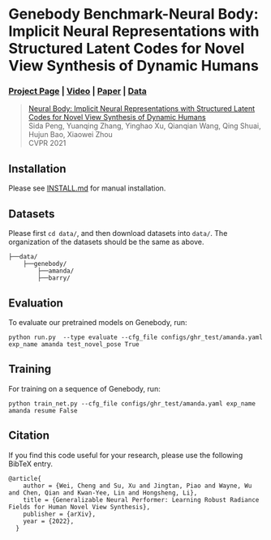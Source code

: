# Genebody Benchmark-Neural Body: Implicit Neural Representations with Structured Latent Codes for Novel View Synthesis of Dynamic Humans
### [Project Page](https://zju3dv.github.io/neuralbody) | [Video](https://www.youtube.com/watch?v=BPCAMeBCE-8) | [Paper](https://arxiv.org/pdf/2012.15838.pdf) | [Data](https://zjueducn-my.sharepoint.com/:f:/g/personal/pengsida_zju_edu_cn/Eo9zn4x_xcZKmYHZNjzel7gBdWf_d4m-pISHhPWB-GZBYw?e=Hf4mz7)

> [Neural Body: Implicit Neural Representations with Structured Latent Codes for Novel View Synthesis of Dynamic Humans](https://arxiv.org/pdf/2012.15838.pdf)  
> Sida Peng, Yuanqing Zhang, Yinghao Xu, Qianqian Wang, Qing Shuai, Hujun Bao, Xiaowei Zhou  
> CVPR 2021


## Installation

Please see [INSTALL.md](INSTALL.md) for manual installation.

## Datasets
Please first `cd data/`, and then download datasets into `data/`. The organization of the datasets should be the same as above.
```
├──data/
    ├──genebody/
        ├──amanda/
        ├──barry/
```

## Evaluation
To evaluate our pretrained models on Genebody, run:

```
python run.py  --type evaluate --cfg_file configs/ghr_test/amanda.yaml exp_name amanda test_novel_pose True
```
## Training
For training on a sequence of Genebody, run:
```
python train_net.py --cfg_file configs/ghr_test/amanda.yaml exp_name amanda resume False
```

## Citation

If you find this code useful for your research, please use the following BibTeX entry.

```
@article{
    author = {Wei, Cheng and Su, Xu and Jingtan, Piao and Wayne, Wu and Chen, Qian and Kwan-Yee, Lin and Hongsheng, Li},
    title = {Generalizable Neural Performer: Learning Robust Radiance Fields for Human Novel View Synthesis},
    publisher = {arXiv},
    year = {2022},
  }
```
